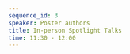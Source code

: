 ```yaml
---
sequence_id: 3
speaker: Poster authors
title: In-person Spotlight Talks
time: 11:30 - 12:00
---
```

